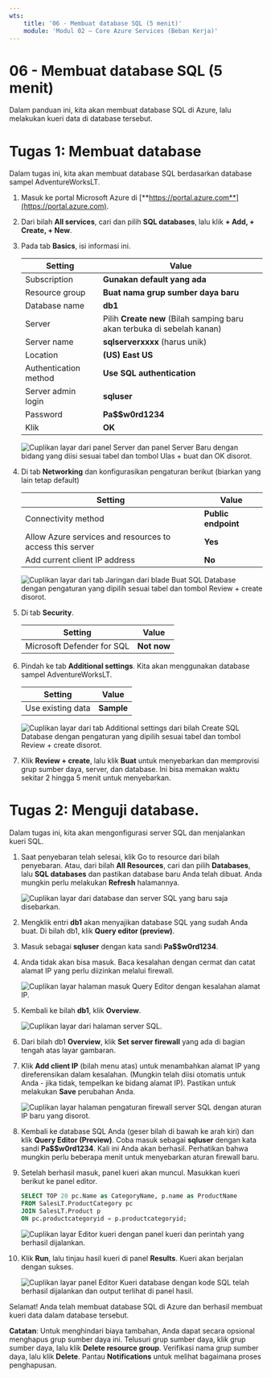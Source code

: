 ```yaml
---
wts:
    title: '06 - Membuat database SQL (5 menit)'
    module: 'Modul 02 – Core Azure Services (Beban Kerja)'
---
```


# 06 - Membuat database SQL (5 menit)

Dalam panduan ini, kita akan membuat database SQL di Azure, lalu melakukan kueri data di database tersebut.

# Tugas 1: Membuat database 

Dalam tugas ini, kita akan membuat database SQL berdasarkan database sampel AdventureWorksLT. 

1. Masuk ke portal Microsoft Azure di [**https://portal.azure.com**](https://portal.azure.com).

2. Dari bilah **All services**, cari dan pilih **SQL databases**, lalu klik **+ Add, + Create, + New**. 

3. Pada tab **Basics**, isi informasi ini.  

    | Setting | Value | 
    | --- | --- |
    | Subscription | **Gunakan default yang ada** |
    | Resource group | **Buat nama grup sumber daya baru** |
    | Database name| **db1** | 
    | Server | Pilih **Create new** (Bilah samping baru akan terbuka di sebelah kanan)|
    | Server name | **sqlserverxxxx** (harus unik) | 
    | Location | **(US) East US** |
    | Authentication method | **Use SQL authentication** |
    | Server admin login | **sqluser** |
    | Password | **Pa$$w0rd1234** |
    | Klik  | **OK** |

   ![Cuplikan layar dari panel Server dan panel Server Baru dengan bidang yang diisi sesuai tabel dan tombol Ulas + buat dan OK disorot.](../images/0501.png)

4. Di tab **Networking** dan konfigurasikan pengaturan berikut (biarkan yang lain tetap default) 

    | Setting | Value | 
    | --- | --- |
    | Connectivity method | **Public endpoint** |    
    | Allow Azure services and resources to access this server | **Yes** |
    | Add current client IP address | **No** |
    
   ![Cuplikan layar dari tab Jaringan dari blade Buat SQL Database dengan pengaturan yang dipilih sesuai tabel dan tombol Review + create disorot.](../images/0501b.png)

5. Di tab **Security**. 

    | Setting | Value | 
    | --- | --- |
    | Microsoft Defender for SQL| **Not now** |
    
6. Pindah ke tab **Additional settings**. Kita akan menggunakan database sampel AdventureWorksLT.

    | Setting | Value | 
    | --- | --- |
    | Use existing data | **Sample** |

    ![Cuplikan layar dari tab Additional settings dari bilah Create SQL Database dengan pengaturan yang dipilih sesuai tabel dan tombol Review + create disorot.](../images/0501c.png)

7. Klik **Review + create**, lalu klik **Buat** untuk menyebarkan dan memprovisi grup sumber daya, server, dan database. Ini bisa memakan waktu sekitar 2 hingga 5 menit untuk menyebarkan.


# Tugas 2: Menguji database.

Dalam tugas ini, kita akan mengonfigurasi server SQL dan menjalankan kueri SQL. 

1. Saat penyebaran telah selesai, klik Go to resource dari bilah penyebaran. Atau, dari bilah **All Resources**, cari dan pilih **Databases**, lalu **SQL databases** dan pastikan database baru Anda telah dibuat. Anda mungkin perlu melakukan **Refresh** halamannya.

    ![Cuplikan layar dari database dan server SQL yang baru saja disebarkan.](../images/0502.png)

2. Mengklik entri **db1** akan menyajikan database SQL yang sudah Anda buat. Di bilah db1, klik **Query editor (preview)**.

3. Masuk sebagai **sqluser** dengan kata sandi **Pa$$w0rd1234**.

4. Anda tidak akan bisa masuk. Baca kesalahan dengan cermat dan catat alamat IP yang perlu diizinkan melalui firewall. 

    ![Cuplikan layar halaman masuk Query Editor dengan kesalahan alamat IP.](../images/0503.png)

5. Kembali ke bilah **db1**, klik **Overview**. 

    ![Cuplikan layar dari halaman server SQL.](../images/0504.png)

6. Dari bilah db1 **Overview**, klik **Set server firewall** yang ada di bagian tengah atas layar gambaran.

7. Klik **Add client IP** (bilah menu atas) untuk menambahkan alamat IP yang direferensikan dalam kesalahan. (Mungkin telah diisi otomatis untuk Anda - jika tidak, tempelkan ke bidang alamat IP). Pastikan untuk melakukan **Save** perubahan Anda. 

    ![Cuplikan layar halaman pengaturan firewall server SQL dengan aturan IP baru yang disorot.](../images/0506.png)

8. Kembali ke database SQL Anda (geser bilah di bawah ke arah kiri) dan klik **Query Editor (Preview)**. Coba masuk sebagai **sqluser** dengan kata sandi **Pa$$w0rd1234**. Kali ini Anda akan berhasil. Perhatikan bahwa mungkin perlu beberapa menit untuk menyebarkan aturan firewall baru. 

9. Setelah berhasil masuk, panel kueri akan muncul. Masukkan kueri berikut ke panel editor. 

    ```SQL
    SELECT TOP 20 pc.Name as CategoryName, p.name as ProductName
    FROM SalesLT.ProductCategory pc
    JOIN SalesLT.Product p
    ON pc.productcategoryid = p.productcategoryid;
    ```

    ![Cuplikan layar Editor kueri dengan panel kueri dan perintah yang berhasil dijalankan.](../images/0507.png)

10. Klik **Run**, lalu tinjau hasil kueri di panel **Results**. Kueri akan berjalan dengan sukses.

    ![Cuplikan layar panel Editor Kueri database dengan kode SQL telah berhasil dijalankan dan output terlihat di panel hasil.](../images/0508.png)

Selamat! Anda telah membuat database SQL di Azure dan berhasil membuat kueri data dalam database tersebut.

**Catatan**: Untuk menghindari biaya tambahan, Anda dapat secara opsional menghapus grup sumber daya ini. Telusuri grup sumber daya, klik grup sumber daya, lalu klik **Delete resource group**. Verifikasi nama grup sumber daya, lalu klik **Delete**. Pantau **Notifications** untuk melihat bagaimana proses penghapusan.
